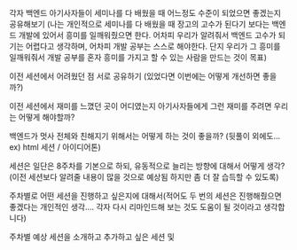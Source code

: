 각자 백엔드 아기사자들이 세미나를 다 배웠을 때 어느정도 수준이 되었으면 좋겠는지 공유해보기 (나는 개인적으로 세미나를 다 배웠을 때 장고의 고수가 된다기 보다는 백엔드 개발에 있어서 흥미를 일깨워줬으면 한다. 어차피 우리가 알려줘서 백엔드 고수가 되기는 어렵다고 생각하며, 어차피 개발 공부는 스스로 해야한다. 단지 우리가 그 흥미를 일깨워줘서 개발 공부를 혼자 흥미를 가지고 할 수 있는 사람을 만드는 것이 목표)

이전 세션에서 어려웠던 점 서로 공유하기 (있었다면 이번에는 어떻게 개선하면 좋을까?)

이전 세션에서 재미를 느꼈던 곳이 어디였는지 아기사자들에게 그런 재미를 주려면 우리는 어떻게 해야할까?

백엔드가 멋사 전체와 친해지기 위해서는 어떻게 하는 것이 좋을까? (뒷풀이 외에도... ex) html 세션 / 아이디어톤)

세션은 일단은 8주차를 기본으로 하되, 유동적으로 늘리는 방향에 대해서 어떻게 생각? (이전 세션보다 알려줄 내용이 많을 것으로 예상됨 하지만 좀 더 잘 습득할 수 있도록)

주차별로 어떤 세션을 진행하고 싶은지에 대해서(적어도 두 번의 세션은 진행해줬으면 좋겠다는 개인적인 생각.... 각자 다시 리마인드해 보는 것도 도움이 될 것이라고 생각합니다)

주차별 예상 세션을 소개하고 추가하고 싶은 세션 및 